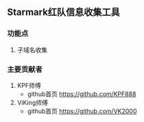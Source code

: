 ## Starmark红队信息收集工具
### 功能点
1. 子域名收集

### 主要贡献者
1. KPF师傅
   - github首页 https://github.com/KPF888
2. ViKing师傅
   - github首页 https://github.com/VK2000